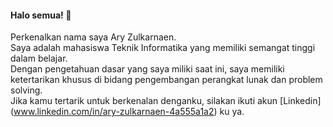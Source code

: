 #### Halo semua! 👋

Perkenalkan nama saya Ary Zulkarnaen.<br>
Saya adalah mahasiswa Teknik Informatika yang memiliki semangat tinggi dalam belajar.<br> 
Dengan pengetahuan dasar yang saya miliki saat ini, saya memiliki ketertarikan khusus di bidang pengembangan perangkat lunak dan problem solving.<br>
Jika kamu tertarik untuk berkenalan denganku, silakan ikuti akun [Linkedin] (www.linkedin.com/in/ary-zulkarnaen-4a555a1a2) ku ya.

